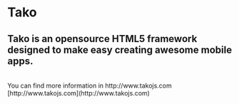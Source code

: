 Tako
====
Tako is an opensource HTML5 framework designed to make easy creating awesome mobile apps.
-----------------------------------------------------------
<br />
You can find more information in http://www.takojs.com [http://www.takojs.com](http://www.takojs.com)